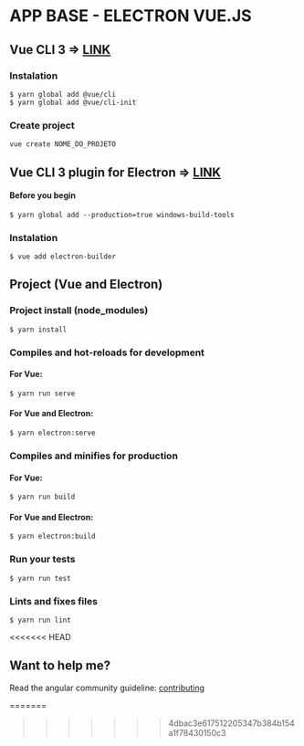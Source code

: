 # APP BASE - ELECTRON VUE.JS

## Vue CLI 3 => [LINK](https://cli.vuejs.org)

### Instalation

```shell
$ yarn global add @vue/cli
$ yarn global add @vue/cli-init
```

### Create project

```shell
vue create NOME_DO_PROJETO
```

## Vue CLI 3 plugin for Electron => [LINK](https://nklayman.github.io)

#### Before you begin

```shell
$ yarn global add --production=true windows-build-tools
```

### Instalation

```shell
$ vue add electron-builder
```

## Project (Vue and Electron)

### Project install (node_modules)

```shell
$ yarn install
```

### Compiles and hot-reloads for development

#### For Vue:

```shell
$ yarn run serve
```

#### For Vue and Electron:

```shell
$ yarn electron:serve
```

### Compiles and minifies for production

#### For Vue:

```shell
$ yarn run build
```

#### For Vue and Electron:

```shell
$ yarn electron:build
```

### Run your tests

```shell
$ yarn run test
```

### Lints and fixes files

```shell
$ yarn run lint
```
<<<<<<< HEAD

## Want to help me?

Read the angular community guideline: [contributing][contributing]

[contributing]: /CONTRIBUTING.md
=======
>>>>>>> 4dbac3e617512205347b384b154a1f78430150c3
